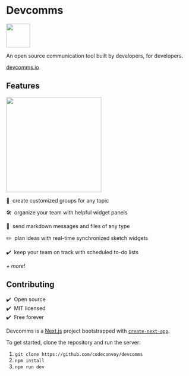 # Devcomms

<p>
  <a href="https://devcomms.io">
    <img src="https://user-images.githubusercontent.com/27871609/140674789-85ca175a-8d0d-4105-bafd-ff330cccf6c2.png" height="64px">
  </a>
</p>

An open source communication tool built by developers, for developers.

[devcomms.io](https://devcomms.io)

## Features

<p>
  <a href="https://devcomms.io">
    <img src="https://user-images.githubusercontent.com/27871609/132908637-4a99fd1e-ecac-4eb8-bc61-e3181b2d1202.png" height="256px">
  </a>
</p>

👥&nbsp;&nbsp;create customized groups for any topic

🛠&nbsp;&nbsp;organize your team with helpful widget panels

💬&nbsp;&nbsp;send markdown messages and files of any type

✏️&nbsp;&nbsp;plan ideas with real-time synchronized sketch widgets

✔️&nbsp;&nbsp;keep your team on track with scheduled to-do lists

*+ more!*

## Contributing

✔️&nbsp;&nbsp;Open source<br />
✔️&nbsp;&nbsp;MIT licensed<br />
✔️&nbsp;&nbsp;Free forever

Devcomms is a [Next.js](https://nextjs.org/) project bootstrapped with [`create-next-app`](https://github.com/vercel/next.js/tree/canary/packages/create-next-app).

To get started, clone the repository and run the server:

1. `git clone https://github.com/codeconvoy/devcomms`
2. `npm install`
3. `npm run dev`
